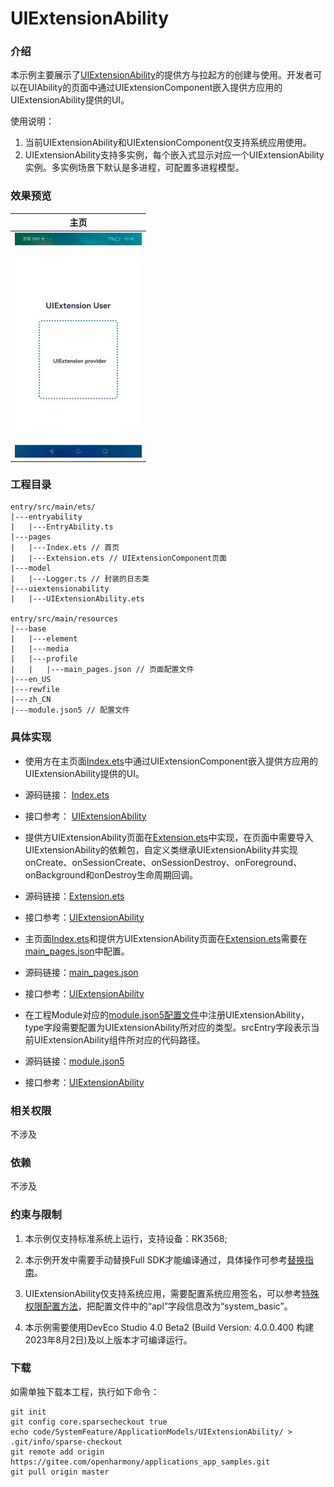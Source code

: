 # UIExtensionAbility

### 介绍

本示例主要展示了[UIExtensionAbility](https://gitee.com/openharmony/docs/tree/master/zh-cn/application-dev/reference/apis-ability-kit/js-apis-app-ability-uiExtensionAbility.md)的提供方与拉起方的创建与使用。开发者可以在UIAbility的页面中通过UIExtensionComponent嵌入提供方应用的UIExtensionAbility提供的UI。

使用说明：

1. 当前UIExtensionAbility和UIExtensionComponent仅支持系统应用使用。
2. UIExtensionAbility支持多实例，每个嵌入式显示对应一个UIExtensionAbility实例。多实例场景下默认是多进程，可配置多进程模型。

### 效果预览

| 主页                             |
| ------------------------------- |
| ![iamge](screenshots/main.png) |

### 工程目录

```
entry/src/main/ets/
|---entryability
|   |---EntryAbility.ts
|---pages
|   |---Index.ets // 首页
|   |---Extension.ets // UIExtensionComponent页面
|---model
|   |---Logger.ts // 封装的日志类
|---uiextensionability
|   |---UIExtensionAbility.ets

entry/src/main/resources
|---base
|   |---element
|   |---media
|   |---profile
|   |   |---main_pages.json // 页面配置文件
|---en_US
|---rewfile
|---zh_CN
|---module.json5 // 配置文件
```

### 具体实现

* 使用方在主页面[Index.ets](entry/src/main/ets/pages/Index.ets)中通过UIExtensionComponent嵌入提供方应用的UIExtensionAbility提供的UI。

* 源码链接： [Index.ets](entry/src/main/ets/pages/Index.ets)

* 接口参考： [UIExtensionAbility](https://gitee.com/openharmony/docs/tree/master/zh-cn/application-dev/reference/apis-ability-kit/js-apis-app-ability-uiExtensionAbility.md)

* 提供方UIExtensionAbility页面在[Extension.ets](entry/src/main/ets/pages/Extension.ets)中实现，在页面中需要导入UIExtensionAbility的依赖包，自定义类继承UIExtensionAbility并实现onCreate、onSessionCreate、onSessionDestroy、onForeground、onBackground和onDestroy生命周期回调。

* 源码链接：[Extension.ets](entry/src/main/ets/pages/Extension.ets)

* 接口参考：[UIExtensionAbility](https://gitee.com/openharmony/docs/tree/master/zh-cn/application-dev/reference/apis-ability-kit/js-apis-app-ability-uiExtensionAbility.md)

* 主页面[Index.ets](entry/src/main/ets/pages/Index.ets)和提供方UIExtensionAbility页面在[Extension.ets](entry/src/main/ets/pages/Extension.ets)需要在[main_pages.json](entry\src\main\resources\base\profile\main_pages.json)中配置。

* 源码链接：[main_pages.json](entry/src/main/resources/base/profile/main_pages.json)

* 接口参考：[UIExtensionAbility](https://gitee.com/openharmony/docs/tree/master/zh-cn/application-dev/reference/apis-ability-kit/js-apis-app-ability-uiExtensionAbility.md)

* 在工程Module对应的[module.json5配置文件](entry/src/main/module.json5)中注册UIExtensionAbility，type字段需要配置为UIExtensionAbility所对应的类型。srcEntry字段表示当前UIExtensionAbility组件所对应的代码路径。

* 源码链接：[module.json5](entry/src/main/module.json5)

* 接口参考：[UIExtensionAbility](https://gitee.com/openharmony/docs/tree/master/zh-cn/application-dev/reference/apis-ability-kit/js-apis-app-ability-uiExtensionAbility.md)

### 相关权限

不涉及

### 依赖

不涉及

### 约束与限制

1. 本示例仅支持标准系统上运行，支持设备：RK3568;
   
2. 本示例开发中需要手动替换Full SDK才能编译通过，具体操作可参考[替换指南](https://gitee.com/openharmony/docs/blob/master/zh-cn/application-dev/faqs/full-sdk-switch-guide.md)。

3. UIExtensionAbility仅支持系统应用，需要配置系统应用签名，可以参考[特殊权限配置方法](https://gitee.com/openharmony/docs/blob/master/zh-cn/application-dev/security/hapsigntool-overview.md)，把配置文件中的“apl”字段信息改为“system_basic”。

4. 本示例需要使用DevEco Studio 4.0 Beta2 (Build Version: 4.0.0.400 构建 2023年8月2日)及以上版本才可编译运行。

### 下载

如需单独下载本工程，执行如下命令：

```
git init
git config core.sparsecheckout true
echo code/SystemFeature/ApplicationModels/UIExtensionAbility/ > .git/info/sparse-checkout
git remote add origin https://gitee.com/openharmony/applications_app_samples.git
git pull origin master
```